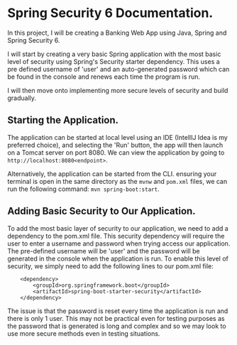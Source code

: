 # Spring Security 6 Documentation.

In this project, I will be creating a Banking Web App using Java, Spring and Spring Security 6.

I will start by creating a very basic Spring application with the most basic level of security using Spring's Security starter dependency. This uses a pre defined username of 'user' and an auto-generated password which can be found in the console and renews each time the program is run.

I will then move onto implementing more secure levels of security and build gradually.

## Starting the Application.
The application can be started at local level using an IDE (IntellIJ Idea is my preferred choice), and selecting the 'Run' button, the app will then launch on a Tomcat server on port 8080. We can view the application by going to `http://localhost:8080<endpoint>`.

Alternatively, the application can be started from the CLI. ensuring your terminal is open in the same directory as the `mvnw` and `pom.xml` files, we can run the following command:
`mvn spring-boot:start`.


## Adding Basic Security to Our Application.

To add the most basic layer of security to our application, we need to add a dependency to the pom.xml file. This security dependency will require the user to enter a username and password when trying access our application. The pre-defined username will be 'user' and the password will be generated in the console when the application is run. To enable this level of security, we simply need to add the following lines to our pom.xml file:

```
	<dependency>
		<groupId>org.springframework.boot</groupId>
		<artifactId>spring-boot-starter-security</artifactId>
	</dependency>

```
The issue is that the password is reset every time the application is run and there is only 1 user. This may not be practical even for testing purposes as the password that is generated is long and complex and so we may look to use more secure methods even in testing situations.

## 


